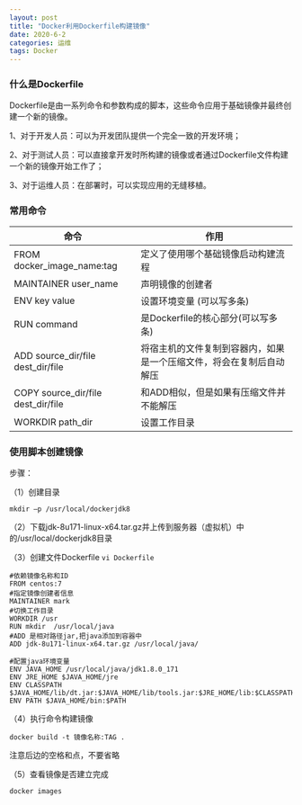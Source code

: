 ```yaml
---
layout: post
title: "Docker利用Dockerfile构建镜像"
date: 2020-6-2
categories: 运维
tags: Docker 
--- 
```


### 什么是Dockerfile


Dockerfile是由一系列命令和参数构成的脚本，这些命令应用于基础镜像并最终创建一个新的镜像。

1、对于开发人员：可以为开发团队提供一个完全一致的开发环境；

2、对于测试人员：可以直接拿开发时所构建的镜像或者通过Dockerfile文件构建一个新的镜像开始工作了；

3、对于运维人员：在部署时，可以实现应用的无缝移植。

### 常用命令

命令 | 作用  
-|-|
FROM docker_image_name:tag | 定义了使用哪个基础镜像启动构建流程 |
MAINTAINER user_name | 声明镜像的创建者 |
ENV key value | 设置环境变量 (可以写多条) |
RUN command | 是Dockerfile的核心部分(可以写多条) |
ADD source_dir/file dest_dir/file | 将宿主机的文件复制到容器内，如果是一个压缩文件，将会在复制后自动解压 |
COPY source_dir/file dest_dir/file | 和ADD相似，但是如果有压缩文件并不能解压 |
WORKDIR path_dir | 设置工作目录 |

### 使用脚本创建镜像

步骤：

（1）创建目录
```
mkdir –p /usr/local/dockerjdk8
```
（2）下载jdk-8u171-linux-x64.tar.gz并上传到服务器（虚拟机）中的/usr/local/dockerjdk8目录

（3）创建文件Dockerfile `vi Dockerfile`

```
#依赖镜像名称和ID
FROM centos:7
#指定镜像创建者信息
MAINTAINER mark
#切换工作目录
WORKDIR /usr
RUN mkdir  /usr/local/java
#ADD 是相对路径jar,把java添加到容器中
ADD jdk-8u171-linux-x64.tar.gz /usr/local/java/

#配置java环境变量
ENV JAVA_HOME /usr/local/java/jdk1.8.0_171
ENV JRE_HOME $JAVA_HOME/jre
ENV CLASSPATH $JAVA_HOME/lib/dt.jar:$JAVA_HOME/lib/tools.jar:$JRE_HOME/lib:$CLASSPATH
ENV PATH $JAVA_HOME/bin:$PATH
```
（4）执行命令构建镜像
```
docker build -t 镜像名称:TAG .
```
注意后边的空格和点，不要省略

（5）查看镜像是否建立完成
```
docker images
```


